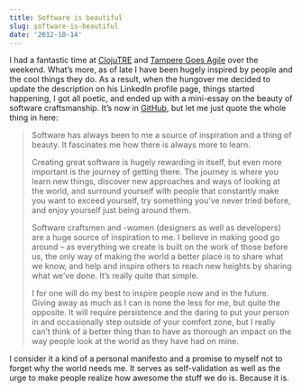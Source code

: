 ```yaml
---
title: Software is beautiful
slug: software-is-beautiful
date: '2012-10-14'
---
```

I had a fantastic time at <a href="http://www.clojutre.org/">ClojuTRE</a> and <a href="http://www.tamperegoesagile.fi/">Tampere Goes Agile</a> over the weekend. What’s more, as of late I have been hugely inspired by people and the cool things they do. As a result, when the hungover me decided to update the description on his LinkedIn profile page, things started happening, I got all poetic, and ended up with a mini-essay on the beauty of software craftsmanship. It’s now in <a href="https://github.com/mieky/beautiful-software">GitHub</a>, but let me just quote the whole thing in here:

<blockquote>
<p>Software has always been to me a source of inspiration and a thing of beauty. It fascinates me how there is always more to learn.</p>

<p>Creating great software is hugely rewarding in itself, but even more important is the journey of getting there. The journey is where you learn new things, discover new approaches and ways of looking at the world, and surround yourself with people that constantly make you want to exceed yourself, try something you’ve never tried before, and enjoy yourself just being around them.</p>

<p>Software craftsmen and -women (designers as well as developers) are a huge source of inspiration to me. I believe in making good go around – as everything we create is built on the work of those before us, the only way of making the world a better place is to share what we know, and help and inspire others to reach new heights by sharing what we’ve done. It’s really quite that simple.</p>

<p>I for one will do my best to inspire people now and in the future. Giving away as much as I can is none the less for me, but quite the opposite. It will require persistence and the daring to put your person in and occasionally step outside of your comfort zone, but I really can’t think of a better thing than to have as thorough an impact on the way people look at the world as they have had on mine.</p>
</blockquote>

I consider it a kind of a personal manifesto and a promise to myself not to forget why the world needs me. It serves as self-validation as well as the urge to make people realize how awesome the stuff we do is. Because it is.
